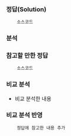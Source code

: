###   정답(Solution)
```java
    소스코드
```

###   분석


###   참고할 만한 정답
```java
    소스코드
```

###   비교 분석
-   비교 분석한 내용

###   비교 분석 반영
```java
    정답에 참고한 내용 추가
```